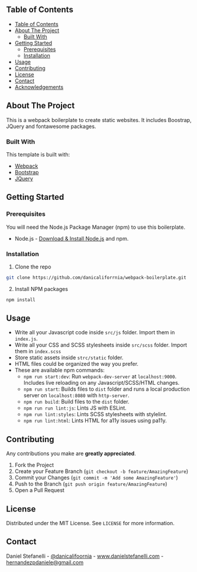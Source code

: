 <!-- TABLE OF CONTENTS -->
## Table of Contents

- [Table of Contents](#table-of-contents)
- [About The Project](#about-the-project)
  - [Built With](#built-with)
- [Getting Started](#getting-started)
  - [Prerequisites](#prerequisites)
  - [Installation](#installation)
- [Usage](#usage)
- [Contributing](#contributing)
- [License](#license)
- [Contact](#contact)
- [Acknowledgements](#acknowledgements)

<!-- ABOUT THE PROJECT -->
## About The Project

This is a webpack boilerplate to create static websites. It includes Boostrap, 
JQuery and fontawesome packages.

### Built With
This template is built with:
* [Webpack](https://webpack.js.org/)
* [Bootstrap](https://getbootstrap.com)
* [JQuery](https://jquery.com)

<!-- GETTING STARTED -->
## Getting Started

### Prerequisites

You will need the Node.js Package Manager (npm) to use this boilerplate. 
* Node.js - [Download & Install Node.js](https://nodejs.org/en/download/) and npm.

### Installation

1. Clone the repo

```sh
git clone https://github.com/danicaliforrnia/webpack-boilerplate.git
```

2. Install NPM packages

```sh
npm install
```

<!-- USAGE EXAMPLES -->
## Usage

- Write all your Javascript code inside `src/js` folder. Import them in `index.js`.
- Write all your CSS and SCSS stylesheets inside `src/scss` folder. Import them in `index.scss`
- Store static assets inside `strc/static` folder. 
- HTML files could be organized the way you prefer.
- These are available npm commands:
  - `npm run start:dev`: Run `webpack-dev-server` at `localhost:9000`. Includes live reloading on any Javascript/SCSS/HTML changes.
  - `npm run start`: Builds files to `dist` folder and runs a local production server on `localhost:8080` with `http-server`.
  - `npm run build`: Build files to the `dist` folder.
  - `npm run run lint:js`: Lints JS with ESLint.
  - `npm run lint:styles`: Lints SCSS stylesheets with stylelint.
  - `npm run lint:html`: Lints HTML for a11y issues using pa11y.

<!-- CONTRIBUTING -->
## Contributing

Any contributions you make are **greatly appreciated**.

1. Fork the Project
2. Create your Feature Branch (`git checkout -b feature/AmazingFeature`)
3. Commit your Changes (`git commit -m 'Add some AmazingFeature'`)
4. Push to the Branch (`git push origin feature/AmazingFeature`)
5. Open a Pull Request

<!-- LICENSE -->
## License

Distributed under the MIT License. See `LICENSE` for more information.

<!-- CONTACT -->
## Contact

Daniel Stefanelli - [@danicalifoornia](https://twitter.com/danicalifoornia) - www.danielstefanelli.com - hernandezpdaniele@gmail.com

